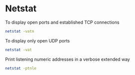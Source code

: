 # Netstat 

To display open ports and established TCP connections

```sh
netstat -vatn
```

To display only open UDP ports

```sh
netstat -vat
```

Print listening numeric addresses in a verbose extended way

```sh
netstat -ptnle
```

